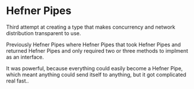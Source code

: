 # Hefner Pipes

Third attempt at creating a type that makes concurrency and network distribution transparent to use.

Previously Hefner Pipes where Hefner Pipes that took Hefner Pipes and returned Hefner Pipes and
only required two or three methods to implment as an interface.

It was powerful, because everything could easily become a Hefner Pipe, which meant anything could
send itself to anything, but it got complicated real fast..
